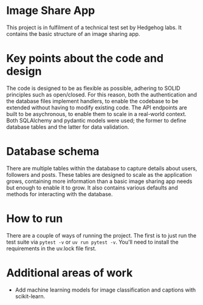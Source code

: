 # Image Share App

This project is in fulfilment of a technical test set by Hedgehog
labs. It contains the basic structure of an image sharing app.

# Key points about the code and design

The code is designed to be as flexible as possible, adhering to SOLID
principles such as open/closed. For this reason, both the authentication
and the database files implement handlers, to enable the codebase to be
extended without having to modify existing code. The API endpoints are
built to be asychronous, to enable them to scale in a real-world context.
Both SQLAlchemy and pydantic models were used; the former to define
database tables and the latter for data validation.

# Database schema

There are multiple tables within the database to capture details about
users, followers and posts. These tables are designed to scale as the
application grows, containing more information than a basic image sharing
app needs but enough to enable it to grow. It also contains various defaults
and methods for interacting with the database.

# How to run

There are a couple of ways of running the project. The first is to
just run the test suite via `pytest -v` or `uv run pytest -v`. You'll
need to install the requirements in the uv.lock file first.

# Additional areas of work

- Add machine learning models for image classification and captions
with scikit-learn.
